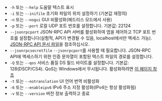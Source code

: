 
[주석]: # (이것은 여러 문서에서 사용하기위한 포함 파일입니다)

- `-h` 또는 `--help`         도움말 텍스트 표시         
- `-i` 또는 `--inifile`      초기화 파일의 위치 설정하기 (기본값 재정의)
- `-n` 또는 `--nogui`        GUI 비활성화(헤드리스 모드에서 사용)                      
- `-p` 또는 `--port`         로컬 UDP 포트 번호를 설정합니다. 기본값: 22124
- `--jsonrpcport`            JSON-RPC API 서버를 활성화하여 앱을 제어하고 TCP 포트 번호를 설정합니다(실험적, API가 변경될 수 있음, localhost에서만 액세스 가능). [JSON-RPC API 문서 파일](https://github.com/jamulussoftware/jamulus/blob/master/docs/JSON-RPC.md)을 참조하십시오.
- `--jsonrpcsecretfile`      `--jsonrpcport`를 사용할 때 필요합니다. JSON-RPC API에 액세스하기 위한 인증 문자열이 포함된 텍스트 파일의 경로를 설정합니다.
- `-Q` 또는 `--qos`          서비스 품질 DS 필드 바이트를 설정합니다. 기본값: 128(DSCP/CS4). QoS는 Windows에서 무시됩니다. 활성화하려면 [이 페이지 참조](QOS-Windows)
- `-t` 또는 `--notranslation`   UI 언어 번역 비활성화
- `-6` 또는 `--enableipv6`    IPv6 주소 지정 활성화(IPv4는 항상 활성화됨)
- `-v` 또는 `--version`       버전 정보 출력하고 종료

